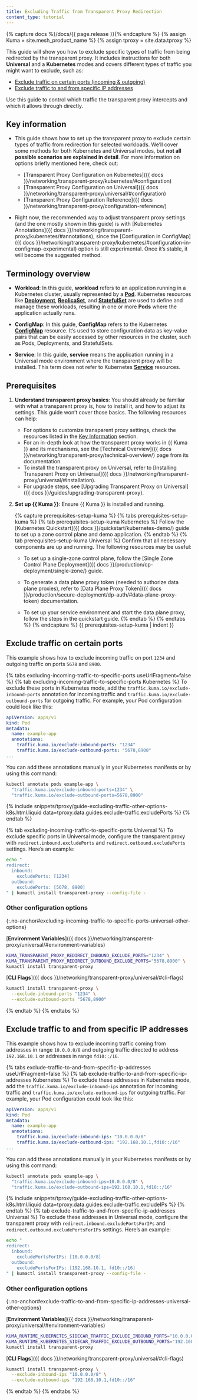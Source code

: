 ```yaml
---
title: Excluding Traffic from Transparent Proxy Redirection
content_type: tutorial
---
```


{% capture docs %}/docs/{{ page.release }}{% endcapture %}
{% assign Kuma = site.mesh_product_name %}
{% assign tproxy = site.data.tproxy %}

This guide will show you how to exclude specific types of traffic from being redirected by the transparent proxy. It includes instructions for both **Universal** and a **Kubernetes** modes and covers different types of traffic you might want to exclude, such as:

- [Exclude traffic on certain ports (incoming & outgoing)](#exclude-traffic-on-certain-ports)
- [Exclude traffic to and from specific IP addresses](#exclude-traffic-to-and-from-specific-ip-addresses)

Use this guide to control which traffic the transparent proxy intercepts and which it allows through directly.

## Key information

- This guide shows how to set up the transparent proxy to exclude certain types of traffic from redirection for selected workloads. We’ll cover some methods for both Kubernetes and Universal modes, but **not all possible scenarios are explained in detail**. For more information on options briefly mentioned here, check out:

  - [Transparent Proxy Configuration on Kubernetes]({{ docs }}/networking/transparent-proxy/kubernetes/#configuration)
  - [Transparent Proxy Configuration on Universal]({{ docs }}/networking/transparent-proxy/universal/#configuration)
  - [Transparent Proxy Configuration Reference]({{ docs }}/networking/transparent-proxy/configuration-reference/)

- Right now, the recommended way to adjust transparent proxy settings (and the one mostly shown in this guide) is with [Kubernetes Annotations]({{ docs }}/networking/transparent-proxy/kubernetes/#annotations), since the [Configuration in ConfigMap]({{ docs }}/networking/transparent-proxy/kubernetes/#configuration-in-configmap-experimental) option is still experimental. Once it’s stable, it will become the suggested method.

## Terminology overview

- **Workload**: In this guide, **workload** refers to an application running in a Kubernetes cluster, usually represented by a [**Pod**](https://kubernetes.io/docs/concepts/workloads/pods/). Kubernetes resources like [**Deployment**](https://kubernetes.io/docs/concepts/workloads/controllers/deployment/), [**ReplicaSet**](https://kubernetes.io/docs/concepts/workloads/controllers/replicaset/), and [**StatefulSet**](https://kubernetes.io/docs/concepts/workloads/controllers/statefulset/) are used to define and manage these workloads, resulting in one or more **Pods** where the application actually runs.

- **ConfigMap**: In this guide, **ConfigMap** refers to the Kubernetes [**ConfigMap**](https://kubernetes.io/docs/concepts/configuration/configmap/) resource. It’s used to store configuration data as key-value pairs that can be easily accessed by other resources in the cluster, such as Pods, Deployments, and StatefulSets.

- **Service**: In this guide, **service** means the application running in a Universal mode environment where the transparent proxy will be installed. This term does not refer to Kubernetes [**Service**](https://kubernetes.io/docs/concepts/services-networking/service/) resources.

## Prerequisites

1. **Understand transparent proxy basics**: You should already be familiar with what a transparent proxy is, how to install it, and how to adjust its settings. This guide won’t cover those basics. The following resources can help:

   - For options to customize transparent proxy settings, check the resources listed in the [Key Information](#key-information) section.
   - For an in-depth look at how the transparent proxy works in {{ Kuma }} and its mechanisms, see the [Technical Overview]({{ docs }}/networking/transparent-proxy/technical-overview/) page from its documentation.
   - To install the transparent proxy on Universal, refer to [Installing Transparent Proxy on Universal]({{ docs }}/networking/transparent-proxy/universal/#installation).
   - For upgrade steps, see [Upgrading Transparent Proxy on Universal]({{ docs }}/guides/upgrading-transparent-proxy).

2. **Set up {{ Kuma }}**: Ensure {{ Kuma }} is installed and running.

   {% capture prerequisites-setup-kuma %}
   {% tabs prerequisites-setup-kuma %}
   {% tab prerequisites-setup-kuma Kubernetes %}
   Follow the [Kubernetes Quickstart]({{ docs }}/quickstart/kubernetes-demo/) guide to set up a zone control plane and demo application.
   {% endtab %}
   {% tab prerequisites-setup-kuma Universal %}
   Confirm that all necessary components are up and running. The following resources may be useful:

   - To set up a single-zone control plane, follow the [Single Zone Control Plane Deployment]({{ docs }}/production/cp-deployment/single-zone/) guide.

   - To generate a data plane proxy token (needed to authorize data plane proxies), refer to [Data Plane Proxy Token]({{ docs }}/production/secure-deployment/dp-auth/#data-plane-proxy-token) documentation.

   - To set up your service environment and start the data plane proxy, follow the steps in the quickstart guide.
    {% endtab %}
    {% endtabs %}
    {% endcapture %}
    {{ prerequisites-setup-kuma | indent }}

## Exclude traffic on certain ports

This example shows how to exclude incoming traffic on port `1234` and outgoing traffic on ports `5678` and `8900`.

{% tabs excluding-incoming-traffic-to-specific-ports useUrlFragment=false %}
{% tab excluding-incoming-traffic-to-specific-ports Kubernetes %}
To exclude these ports in Kubernetes mode, add the `traffic.kuma.io/exclude-inbound-ports` annotation for incoming traffic and `traffic.kuma.io/exclude-outbound-ports` for outgoing traffic. For example, your Pod configuration could look like this:

```yaml
apiVersion: apps/v1
kind: Pod
metadata:
  name: example-app
  annotations:
    traffic.kuma.io/exclude-inbound-ports: "1234"
    traffic.kuma.io/exclude-outbound-ports: "5678,8900"
...
```

You can add these annotations manually in your Kubernetes manifests or by using this command:

```sh
kubectl annotate pods example-app \
  "traffic.kuma.io/exclude-inbound-ports=1234" \
  "traffic.kuma.io/exclude-outbound-ports=5678,8900"
```

{% include snippets/tproxy/guide-excluding-traffic-other-options-k8s.html.liquid data=tproxy.data.guides.exclude-traffic.excludePorts %}
{% endtab %}

{% tab excluding-incoming-traffic-to-specific-ports Universal %}
To exclude specific ports in Universal mode, configure the transparent proxy with `redirect.inbound.excludePorts` and `redirect.outbound.excludePorts` settings. Here’s an example:

```sh
echo "
redirect:
  inbound:
    excludePorts: [1234]
  outbound:
    excludePorts: [5678, 8900]
" | kumactl install transparent-proxy --config-file -
```

### Other configuration options
{:.no-anchor#excluding-incoming-traffic-to-specific-ports-universal-other-options}

[**Environment Variables**]({{ docs }}/networking/transparent-proxy/universal/#environment-variables)

```sh
KUMA_TRANSPARENT_PROXY_REDIRECT_INBOUND_EXCLUDE_PORTS="1234" \
KUMA_TRANSPARENT_PROXY_REDIRECT_OUTBOUND_EXCLUDE_PORTS="5678,8900" \
kumactl install transparent-proxy
```

[**CLI Flags**]({{ docs }}/networking/transparent-proxy/universal/#cli-flags)

```sh
kumactl install transparent-proxy \
  --exclude-inbound-ports "1234" \
  --exclude-outbound-ports "5678,8900"
````
{% endtab %}
{% endtabs %}

## Exclude traffic to and from specific IP addresses

This example shows how to exclude incoming traffic coming from addresses in range `10.0.0.0/8` and outgoing traffic directed to address `192.168.10.1` or addresses in range `fd10::/16`.

{% tabs exclude-traffic-to-and-from-specific-ip-addresses useUrlFragment=false %}
{% tab exclude-traffic-to-and-from-specific-ip-addresses Kubernetes %}
To exclude these addresses in Kubernetes mode, add the `traffic.kuma.io/exclude-inbound-ips` annotation for incoming traffic and `traffic.kuma.io/exclude-outbound-ips` for outgoing traffic. For example, your Pod configuration could look like this:

```yaml
apiVersion: apps/v1
kind: Pod
metadata:
  name: example-app
  annotations:
    traffic.kuma.io/exclude-inbound-ips: "10.0.0.0/8"
    traffic.kuma.io/exclude-outbound-ips: "192.168.10.1,fd10::/16"
...
```

You can add these annotations manually in your Kubernetes manifests or by using this command:

```sh
kubectl annotate pods example-app \
  "traffic.kuma.io/exclude-inbound-ips=10.0.0.0/8" \
  "traffic.kuma.io/exclude-outbound-ips=192.168.10.1,fd10::/16"
```

{% include snippets/tproxy/guide-excluding-traffic-other-options-k8s.html.liquid data=tproxy.data.guides.exclude-traffic.excludeIPs %}
{% endtab %}
{% tab exclude-traffic-to-and-from-specific-ip-addresses Universal %}
To exclude these addresses in Universal mode, configure the transparent proxy with `redirect.inbound.excludePortsForIPs` and `redirect.outbound.excludePortsForIPs` settings. Here’s an example:

```sh
echo "
redirect:
  inbound:
    excludePortsForIPs: [10.0.0.0/8]
  outbound:
    excludePortsForIPs: [192.168.10.1, fd10::/16]
" | kumactl install transparent-proxy --config-file -
```

### Other configuration options
{:.no-anchor#exclude-traffic-to-and-from-specific-ip-addresses-universal-other-options}

[**Environment Variables**]({{ docs }}/networking/transparent-proxy/universal/#environment-variables)

```sh
KUMA_RUNTIME_KUBERNETES_SIDECAR_TRAFFIC_EXCLUDE_INBOUND_PORTS="10.0.0.0/8" \
KUMA_RUNTIME_KUBERNETES_SIDECAR_TRAFFIC_EXCLUDE_OUTBOUND_PORTS="192.168.10.1,fd10::/16" \
kumactl install transparent-proxy
```

[**CLI Flags**]({{ docs }}/networking/transparent-proxy/universal/#cli-flags)

```sh
kumactl install transparent-proxy \
  --exclude-inbound-ips "10.0.0.0/8" \
  --exclude-outbound-ips "192.168.10.1,fd10::/16"
````
{% endtab %}
{% endtabs %}
